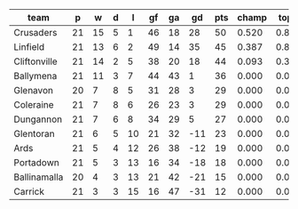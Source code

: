 |     team     | p  | w  | d | l  | gf | ga | gd  | pts | champ | top2  | top3  | top4  |  5-7  | bot4  | bot3  | bot2  |
|--------------|----|----|---|----|----|----|-----|-----|-------|-------|-------|-------|-------|-------|-------|-------|
| Crusaders    | 21 | 15 | 5 |  1 | 46 | 18 |  28 |  50 | 0.520 | 0.857 | 0.996 | 1.000 | 0.000 | 0.000 | 0.000 | 0.000|
| Linfield     | 21 | 13 | 6 |  2 | 49 | 14 |  35 |  45 | 0.387 | 0.818 | 0.993 | 1.000 | 0.000 | 0.000 | 0.000 | 0.000|
| Cliftonville | 21 | 14 | 2 |  5 | 38 | 20 |  18 |  44 | 0.093 | 0.320 | 0.947 | 0.997 | 0.003 | 0.000 | 0.000 | 0.000|
| Ballymena    | 21 | 11 | 3 |  7 | 44 | 43 |   1 |  36 | 0.000 | 0.005 | 0.055 | 0.678 | 0.319 | 0.000 | 0.000 | 0.000|
| Glenavon     | 20 |  7 | 8 |  5 | 31 | 28 |   3 |  29 | 0.000 | 0.000 | 0.006 | 0.170 | 0.789 | 0.006 | 0.002 | 0.000|
| Coleraine    | 21 |  7 | 8 |  6 | 26 | 23 |   3 |  29 | 0.000 | 0.000 | 0.002 | 0.090 | 0.834 | 0.014 | 0.002 | 0.000|
| Dungannon    | 21 |  7 | 6 |  8 | 34 | 29 |   5 |  27 | 0.000 | 0.000 | 0.001 | 0.064 | 0.832 | 0.021 | 0.004 | 0.000|
| Glentoran    | 21 |  6 | 5 | 10 | 21 | 32 | -11 |  23 | 0.000 | 0.000 | 0.000 | 0.001 | 0.152 | 0.399 | 0.138 | 0.033|
| Ards         | 21 |  5 | 4 | 12 | 26 | 38 | -12 |  19 | 0.000 | 0.000 | 0.000 | 0.000 | 0.053 | 0.704 | 0.336 | 0.110|
| Portadown    | 21 |  5 | 3 | 13 | 16 | 34 | -18 |  18 | 0.000 | 0.000 | 0.000 | 0.000 | 0.013 | 0.895 | 0.673 | 0.292|
| Ballinamalla | 20 |  4 | 3 | 13 | 21 | 42 | -21 |  15 | 0.000 | 0.000 | 0.000 | 0.000 | 0.006 | 0.962 | 0.862 | 0.632|
| Carrick      | 21 |  3 | 3 | 15 | 16 | 47 | -31 |  12 | 0.000 | 0.000 | 0.000 | 0.000 | 0.000 | 0.998 | 0.985 | 0.933|

